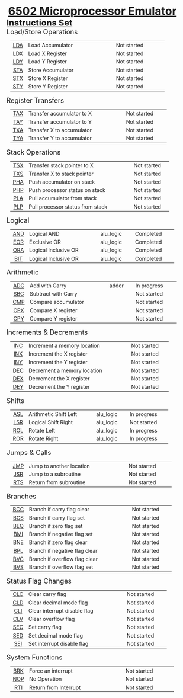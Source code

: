 [comment]: <> (Add arguments that instructions take in table)

<div style='text-align: center; font-size: 30px;'><b><u>6502 Microprocessor Emulator</u></b></div>

<div style='margin-left: 20px; font-size: 23px;'><b><a href="http://6502.org/users/obelisk/6502/instructions.html" target="_blank">Instructions Set</a></b></div>

<div style='margin-left: 20px; font-size: 18px;'>Load/Store Operations</div>
<table style='border: 0px; width: 450; margin-left: 30px; font-size: 14px;'>
<tbody>

<tr><td align="MIDDLE" width="10%"><a href="" target="_blank">LDA</a></td>
<td>Load Accumulator</td>
<td></td>
<td>Not started</td></tr>

<tr><td align="MIDDLE" width="10%"><a href="" target="_blank">LDX</a></td>
<td>Load X Register</td>
<td></td>
<td>Not started</td></tr>

<tr><td align="MIDDLE" width="10%"><a href="" target="_blank">LDY</a></td>
<td>Load Y Register</td>
<td></td>
<td>Not started</td></tr>

<tr><td align="MIDDLE" width="10%"><a href="" target="_blank">STA</a></td>
<td>Store Accumulator</td>
<td></td>
<td>Not started</td></tr>

<tr><td align="MIDDLE" width="10%"><a href="" target="_blank">STX</a></td>
<td>Store X Register</td>
<td></td>
<td>Not started</td></tr>

<tr><td align="MIDDLE" width="10%"><a href="" target="_blank">STY</a></td>
<td>Store Y Register</td>
<td></td>
<td>Not started</td></tr>

</tbody>
</table>

<div style='margin-left: 20px; font-size: 18px;'>Register Transfers</div>
<table style='border: 0px; width: 450; margin-left: 30px; font-size: 14px'>
<tbody>

<tr><td align="MIDDLE" width="10%"><a href="" target="_blank">TAX</a></td>
<td>Transfer accumulator to X</td>
<td></td>

<td>Not started</td></tr>
<tr><td align="MIDDLE" width="10%"><a href="" target="_blank">TAY</a></td>
<td>Transfer accumulator to Y</td>
<td></td>
<td>Not started</td></tr>

<tr><td align="MIDDLE" width="10%"><a href="" target="_blank">TXA</a></td>
<td>Transfer X to accumulator</td>
<td></td>
<td>Not started</td></tr>

<tr><td align="MIDDLE" width="10%"><a href="" target="_blank">TYA</a></td>
<td>Transfer Y to accumulator</td>
<td></td>
<td>Not started</td></tr>

</tbody>
</table>

<div style='margin-left: 20px; font-size: 18px;'>Stack Operations</div>
<table style='border: 0px; width: 450; margin-left: 30px; font-size: 14px'>
<tbody>

<tr><td align="MIDDLE" width="10%"><a href="" target="_blank">TSX</a></td>
<td>Transfer stack pointer to X</td>
<td></td>
<td>Not started</td></tr>

<tr><td align="MIDDLE" width="10%"><a href="" target="_blank">TXS</a></td>
<td>Transfer X to stack pointer</td>
<td></td>
<td>Not started</td></tr>

<tr><td align="MIDDLE" width="10%"><a href="" target="_blank">PHA</a></td>
<td>Push accumulator on stack</td>
<td></td>
<td>Not started</td></tr>

<tr><td align="MIDDLE" width="10%"><a href="" target="_blank">PHP</a></td>
<td>Push processor status on stack</td>
<td></td>
<td>Not started</td></tr>

<tr><td align="MIDDLE" width="10%"><a href="" target="_blank">PLA</a></td>
<td>Pull accumulator from stack</td>
<td></td>
<td>Not started</td></tr>

<tr><td align="MIDDLE" width="10%"><a href="" target="_blank">PLP</a></td>
<td>Pull processor status from stack</td>
<td></td>
<td>Not started</td></tr>

</tbody>
</table>

<div style='margin-left: 20px; font-size: 18px;'>Logical</div>
<table style='border: 0px; width: 450; margin-left: 30px; font-size: 14px'>
<tbody>

<tr><td align="MIDDLE" width="10%"><a href="" target="_blank">AND</a></td>
<td>Logical AND</td>
<td>alu_logic</td>
<td>Completed</td></tr>

<tr><td align="MIDDLE" width="10%"><a href="" target="_blank">EOR</a></td>
<td>Exclusive OR</td>
<td>alu_logic</td>
<td>Completed</td></tr>

<tr><td align="MIDDLE" width="10%"><a href="" target="_blank">ORA</a></td>
<td>Logical Inclusive OR</td>
<td>alu_logic</td>
<td>Completed</td></tr>

<tr><td align="MIDDLE" width="10%"><a href="" target="_blank">BIT</a></td>
<td>Logical Inclusive OR</td>
<td>alu_logic</td>
<td>Completed</td></tr>

</tbody>
</table>

<div style='margin-left: 20px; font-size: 18px;'>Arithmetic</div>
<table style='border: 0px; width: 450; margin-left: 30px; font-size: 14px'>
<tbody>

<tr><td align="MIDDLE" width="10%"><a href="" target="_blank">ADC</a></td>
<td>Add with Carry</td>
<td>adder</td>
<td>In progress</td></tr>

<tr><td align="MIDDLE" width="10%"><a href="" target="_blank">SBC</a></td>
<td>Subtract with Carry</td>
<td></td>
<td>Not started</td></tr>

<tr><td align="MIDDLE" width="10%"><a href="" target="_blank">CMP</a></td>
<td>Compare accumulator</td>
<td></td>
<td>Not started</td></tr>

<tr><td align="MIDDLE" width="10%"><a href="" target="_blank">CPX</a></td>
<td>Compare X register</td>
<td></td>
<td>Not started</td></tr>

<tr><td align="MIDDLE" width="10%"><a href="" target="_blank">CPY</a></td>
<td>Compare Y register</td>
<td></td>
<td>Not started</td></tr>

</tbody>
</table>

<div style='margin-left: 20px; font-size: 18px;'>Increments & Decrements
</div>
<table style='border: 0px; width: 450; margin-left: 30px; font-size: 14px'>
<tbody>

<tr><td align="MIDDLE" width="10%"><a href="" target="_blank">INC</a></td>
<td>Increment a memory location</td>
<td></td>
<td>Not started</td></tr>

<tr><td align="MIDDLE" width="10%"><a href="" target="_blank">INX</a></td>
<td>Increment the X register</td>
<td></td>
<td>Not started</td></tr>

<tr><td align="MIDDLE" width="10%"><a href="" target="_blank">INY</a></td>
<td>Increment the Y register</td>
<td></td>
<td>Not started</td></tr>

<tr><td align="MIDDLE" width="10%"><a href="" target="_blank">DEC</a></td>
<td>Decrement a memory location</td>
<td></td>
<td>Not started</td></tr>

<tr><td align="MIDDLE" width="10%"><a href="" target="_blank">DEX</a></td>
<td>Decrement the X register</td>
<td></td>
<td>Not started</td></tr>

<tr><td align="MIDDLE" width="10%"><a href="" target="_blank">DEY</a></td>
<td>Decrement the Y register</td>
<td></td>
<td>Not started</td></tr>

</tbody>
</table>

<div style='margin-left: 20px; font-size: 18px;'>Shifts</div>
<table style='border: 0px; width: 450; margin-left: 30px; font-size: 14px'>
<tbody>
<tr>
<td align="MIDDLE" width="10%"><a href="https://en.wikipedia.org/wiki/Arithmetic_shift" target="_blank">ASL</a></td>
<td>Arithmetic Shift Left</td>
<td>alu_logic</td>
<td>In progress</td>
</tr>

<tr>
<td align="MIDDLE" width="10%"><a href="https://en.wikipedia.org/wiki/Logical_shift" target="_blank">LSR</a></td>
<td>Logical Shift Right</td>
<td>alu_logic</td>
<td>Not started</td>
</tr>

<tr>
<td align="MIDDLE" width="10%"><a href="https://en.wikipedia.org/wiki/Circular_shift" target="_blank">ROL</a></td>
<td>Rotate Left</td>
<td>alu_logic</td>
<td>In progress</td>
</tr>

<tr>
<td align="MIDDLE" width="10%"><a href="https://en.wikipedia.org/wiki/Circular_shift" target="_blank">ROR</a></td>
<td>Rotate Right</td>
<td>alu_logic</td><td>In progress</td>
</tr>
</tbody>
</table>

<div style='margin-left: 20px; font-size: 18px;'>Jumps & Calls</div>
<table style='border: 0px; width: 450; margin-left: 30px; font-size: 14px'>
<tbody>

<tr><td align="MIDDLE" width="10%"><a href="" target="_blank">JMP</a></td>
<td>Jump to another location</td>
<td></td>
<td>Not started</td></tr>

<tr><td align="MIDDLE" width="10%"><a href="" target="_blank">JSR</a></td>
<td>Jump to a subroutine</td>
<td></td>
<td>Not started</td></tr>

<tr><td align="MIDDLE" width="10%"><a href="" target="_blank">RTS</a></td>
<td>Return from subroutine</td>
<td></td>
<td>Not started</td></tr>

</tbody>
</table>

<div style='margin-left: 20px; font-size: 18px;'>Branches</div>
<table style='border: 0px; width: 450; margin-left: 30px; font-size: 14px'>
<tbody>

<tr><td align="MIDDLE" width="10%"><a href="" target="_blank">BCC</a></td>
<td>Branch if carry flag clear</td>
<td></td>
<td>Not started</td></tr>

<tr><td align="MIDDLE" width="10%"><a href="" target="_blank">BCS</a></td>
<td>Branch if carry flag set</td>
<td></td>
<td>Not started</td></tr>

<tr><td align="MIDDLE" width="10%"><a href="" target="_blank">BEQ</a></td>
<td>Branch if zero flag set</td>
<td></td>
<td>Not started</td></tr>

<tr><td align="MIDDLE" width="10%"><a href="" target="_blank">BMI</a></td>
<td>Branch if negative flag set</td>
<td></td>
<td>Not started</td></tr>

<tr><td align="MIDDLE" width="10%"><a href="" target="_blank">BNE</a></td>
<td>Branch if zero flag clear</td>
<td></td>
<td>Not started</td></tr>

<tr><td align="MIDDLE" width="10%"><a href="" target="_blank">BPL</a></td>
<td>Branch if negative flag clear</td>
<td></td>
<td>Not started</td></tr>

<tr><td align="MIDDLE" width="10%"><a href="" target="_blank">BVC</a></td>
<td>Branch if overflow flag clear</td>
<td></td>
<td>Not started</td></tr>

<tr><td align="MIDDLE" width="10%"><a href="" target="_blank">BVS</a></td>
<td>Branch if overflow flag set</td>
<td></td>
<td>Not started</td></tr>

</tbody>
</table>

<div style='margin-left: 20px; font-size: 18px;'>Status Flag Changes</div>
<table style='border: 0px; width: 450; margin-left: 30px; font-size: 14px'>
<tbody>

<tr><td align="MIDDLE" width="10%"><a href="" target="_blank">CLC</a></td>
<td>Clear carry flag</td>
<td></td>
<td>Not started</td></tr>

<tr><td align="MIDDLE" width="10%"><a href="" target="_blank">CLD</a></td>
<td>Clear decimal mode flag</td>
<td></td>
<td>Not started</td></tr>

<tr><td align="MIDDLE" width="10%"><a href="" target="_blank">CLI</a></td>
<td>Clear interrupt disable flag</td>
<td></td>
<td>Not started</td></tr>

<tr><td align="MIDDLE" width="10%"><a href="" target="_blank">CLV</a></td>
<td>Clear overflow flag</td>
<td></td>
<td>Not started</td></tr>

<tr><td align="MIDDLE" width="10%"><a href="" target="_blank">SEC</a></td>
<td>Set carry flag</td>
<td></td>
<td>Not started</td></tr>

<tr><td align="MIDDLE" width="10%"><a href="" target="_blank">SED</a></td>
<td>Set decimal mode flag</td>
<td></td>
<td>Not started</td></tr>

<tr><td align="MIDDLE" width="10%"><a href="" target="_blank">SEI</a></td>
<td>Set interrupt disable flag</td>
<td></td>
<td>Not started</td></tr>

</tbody>
</table>

<div style='margin-left: 20px; font-size: 18px;'>System Functions</div>
<table style='border: 0px; width: 450; margin-left: 30px; font-size: 14px'>
<tbody>

<tr><td align="MIDDLE" width="10%"><a href="" target="_blank">BRK</a></td>
<td>Force an interrupt</td>
<td></td>
<td>Not started</td></tr>

<tr><td align="MIDDLE" width="10%"><a href="" target="_blank">NOP</a></td>
<td>No Operation</td>
<td></td>
<td>Not started</td></tr>

<tr><td align="MIDDLE" width="10%"><a href="" target="_blank">RTI</a></td>
<td>Return from Interrupt</td>
<td></td>
<td>Not started</td></tr>

</tbody>
</table>